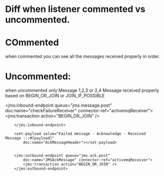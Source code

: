 Diff when listener commented vs uncommented.
============================================

COmmented
=========
when commented you can see all the messages received properly in order.

Uncommented:
============
when uncommented only Message 1,2,3 or 2,4 Message received properly  based on BEGIN_OR_JOIN or JOIN_IF_POSSIBLE

<jms:inbound-endpoint queue="jms.message.post"
			doc:name="checkFailureReceiver" connector-ref="activemqReceiver">
			<jms:transaction action="BEGIN_OR_JOIN" />

		</jms:inbound-endpoint> 

		<set-payload value="Failed message - Acknowledge - Received Message :::#[payload]"
			doc:name="AckMessageHeader"></set-payload>
			
			
		<jms:outbound-endpoint queue="jms.ack.post"
			doc:name="JMSAckMessage" connector-ref="activemqReceiver">
			<jms:transaction action="BEGIN_OR_JOIN" />
		</jms:outbound-endpoint>  
